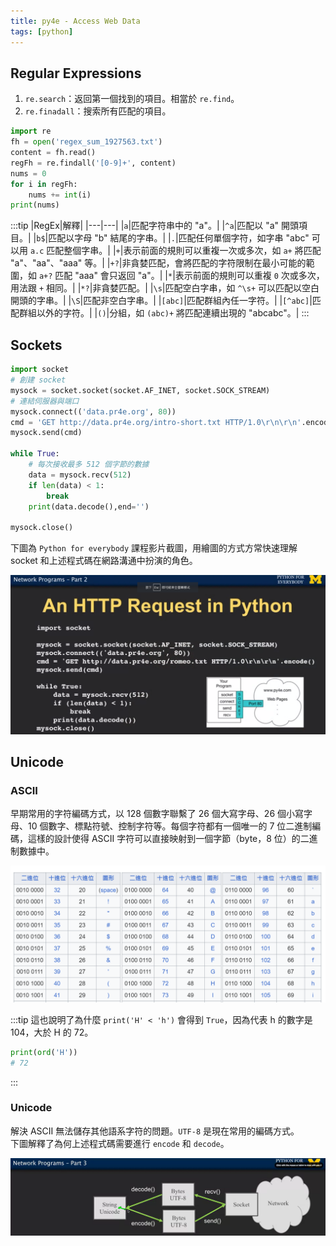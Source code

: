 ```yaml
---
title: py4e - Access Web Data
tags: [python]
---
```

## Regular Expressions
1. `re.search`：返回第一個找到的項目。相當於 `re.find`。
2. `re.finadall`：搜索所有匹配的項目。
```py
import re
fh = open('regex_sum_1927563.txt')
content = fh.read()
regFh = re.findall('[0-9]+', content)
nums = 0
for i in regFh:
    nums += int(i)
print(nums)
```
:::tip
|RegEx|解釋|
|---|---|
|`a`|匹配字符串中的 "a"。|
|`^a`|匹配以 "a" 開頭項目。|
|`b$`|匹配以字母 "b" 結尾的字串。|
|`.`|匹配任何單個字符，如字串 "abc" 可以用 `a.c` 匹配整個字串。|
|`+`|表示前面的規則可以重複一次或多次，如 `a+` 將匹配 "a"、"aa"、"aaa" 等。|
|`+?`|非貪婪匹配，會將匹配的字符限制在最小可能的範圍，如 `a+?` 匹配 "aaa" 會只返回 "a"。|
|`*`|表示前面的規則可以重複 `0` 次或多次，用法跟 `+` 相同。|
|`*?`|非貪婪匹配。|
|`\s`|匹配空白字串，如 `^\s+` 可以匹配以空白開頭的字串。|
|`\S`|匹配非空白字串。|
|`[abc]`|匹配群組內任一字符。|
|`[^abc]`|匹配群組以外的字符。|
|`()`|分組，如 `(abc)+` 將匹配連續出現的 "abcabc"。|
:::

## Sockets
```py
import socket
# 創建 socket
mysock = socket.socket(socket.AF_INET, socket.SOCK_STREAM)
# 連結伺服器與端口
mysock.connect(('data.pr4e.org', 80))
cmd = 'GET http://data.pr4e.org/intro-short.txt HTTP/1.0\r\n\r\n'.encode()
mysock.send(cmd)

while True:
    # 每次接收最多 512 個字節的數據
    data = mysock.recv(512)
    if len(data) < 1:
        break
    print(data.decode(),end='')

mysock.close()
```
下圖為 `Python for everybody` 課程影片截圖，用繪圖的方式方常快速理解 socket 和上述程式碼在網路溝通中扮演的角色。

![](./socket01.png "Socket work (Picture from video of Python for everybody)")

## Unicode
### ASCII
早期常用的字符編碼方式，以 128 個數字聯繫了 26 個大寫字母、26 個小寫字母、10 個數字、標點符號、控制字符等。每個字符都有一個唯一的 7 位二進制編碼，這樣的設計使得 ASCII 字符可以直接映射到一個字節（byte，8 位）的二進制數據中。

![](./ASCII.png)

:::tip
這也說明了為什麼 `print('H' < 'h')` 會得到 `True`，因為代表 h 的數字是 104，大於 H 的 72。
```py
print(ord('H'))
# 72
```
:::

### Unicode
解決 ASCII 無法儲存其他語系字符的問題。`UTF-8` 是現在常用的編碼方式。  
下圖解釋了為何上述程式碼需要進行 `encode` 和 `decode`。

![](./unicode.png)